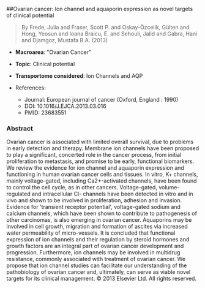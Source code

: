 ##Ovarian cancer: Ion channel and aquaporin expression as novel targets of clinical potential

> By Frede, Julia and Fraser, Scott P. and Oskay-Özcelik, Gülten and Hong, Yeosun and Ioana Braicu, E. and Sehouli, Jalid and Gabra, Hani and Djamgoz, Mustafa B.A. (2013)

- **Macroarea**: "Ovarian Cancer"
- **Topic**: Clinical potential
- **Transportome considered**: Ion Channels and AQP

- References:
  - Journal: European journal of cancer (Oxford, England : 1990)
  - DOI: 10.1016/J.EJCA.2013.03.016
  - PMID: 23683551

### Abstract

Ovarian cancer is associated with limited overall survival, due to problems in early detection and therapy. Membrane ion channels have been proposed to play a significant, concerted role in the cancer process, from initial proliferation to metastasis, and promise to be early, functional biomarkers. We review the evidence for ion channel and aquaporin expression and functioning in human ovarian cancer cells and tissues. In vitro, K+ channels, mainly voltage-gated, including Ca2+-activated channels, have been found to control the cell cycle, as in other cancers. Voltage-gated, volume-regulated and intracellular Cl- channels have been detected in vitro and in vivo and shown to be involved in proliferation, adhesion and invasion. Evidence for 'transient receptor potential', voltage-gated sodium and calcium channels, which have been shown to contribute to pathogenesis of other carcinomas, is also emerging in ovarian cancer. Aquaporins may be involved in cell growth, migration and formation of ascites via increased water permeability of micro-vessels. It is concluded that functional expression of ion channels and their regulation by steroid hormones and growth factors are an integral part of ovarian cancer development and progression. Furthermore, ion channels may be involved in multidrug resistance, commonly associated with treatment of ovarian cancer. We propose that ion channel studies can facilitate our understanding of the pathobiology of ovarian cancer and, ultimately, can serve as viable novel targets for its clinical management. © 2013 Elsevier Ltd. All rights reserved.
